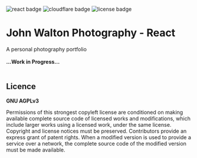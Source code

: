 ![react badge](https://img.shields.io/badge/ReactJS-v.18.2.0-purple.svg?logo=react&style=flat-square)
![cloudflare badge](https://img.shields.io/endpoint?url=https://cloudflare-pages-badges.webmanager.workers.dev/?projectName=johnwalton-photography)
![license badge](https://img.shields.io/badge/License-AGPL_v3-yellow.svg?logo=gnu&logoColor=yellow&style=flat-square)

# John Walton Photography - React

A personal photography portfolio<br><br>
 **...Work in Progress...**  <br><br>  



## Licence
**GNU AGPLv3**

Permissions of this strongest copyleft license are conditioned on making available complete source code of licensed works and modifications, which include larger works using a licensed work, under the same license. Copyright and license notices must be preserved. Contributors provide an express grant of patent rights. When a modified version is used to provide a service over a network, the complete source code of the modified version must be made available.

